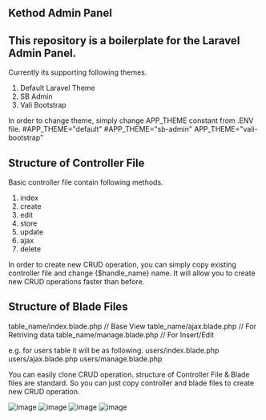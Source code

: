 ## Kethod Admin Panel
This repository is a boilerplate for the Laravel Admin Panel.
---
Currently its supporting following themes.
1. Default Laravel Theme
2. SB Admin
3. Vali Bootstrap

In order to change theme, simply change APP_THEME constant from .ENV file.
#APP_THEME="default"
#APP_THEME="sb-admin"
APP_THEME="vali-bootstrap"

Structure of Controller File
---
Basic controller file contain following methods. 
1. index
2. create
3. edit
4. store
5. update
6. ajax
7. delete

In order to create new CRUD operation, you can simply copy existing controller file and change {$handle_name} name. It will allow you to create new CRUD operations faster than before.

Structure of Blade Files
---
table_name/index.blade.php // Base View
table_name/ajax.blade.php // For Retriving data
table_name/manage.blade.php // For Insert/Edit

e.g. for users table it will be as following.
users/index.blade.php
users/ajax.blade.php
users/manage.blade.php

You can easily clone CRUD operation.
structure of Controller File & Blade files are standard. So you can just copy controller and blade files to create new CRUD operation.

![image](https://user-images.githubusercontent.com/13075784/111896842-509eef80-8a42-11eb-9495-d41e982a56bb.png)
![image](https://user-images.githubusercontent.com/13075784/111896846-5694d080-8a42-11eb-93bb-e795ed530314.png)
![image](https://user-images.githubusercontent.com/13075784/111896848-5c8ab180-8a42-11eb-827c-671a407edca6.png)
![image](https://user-images.githubusercontent.com/13075784/111896853-614f6580-8a42-11eb-8e5b-aa880c4cc117.png)

